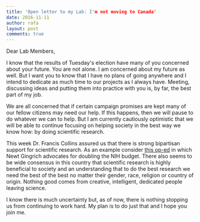```yaml
---
title: 'Open letter to my Lab: I'm not moving to Canada'
date: 2016-11-11
author: rafa
layout: post
comments: true
---
```


Dear Lab Members,

I know that the results of Tuesday's election have many of you
concerned about your future. You are not alone. I am concerned
about my future as well. But I want you to know that I have no plans
of going anywhere and I intend to dedicate as much time to our
projects as I always have. Meeting, discussing ideas and putting them
into practice with you is, by far, the best part of my job. 

We are all concerned that if certain campaign promises are kept many
of our fellow citizens may need our help. If this happens, then we
will pause to do whatever we can to help. But I am currently
cautiously optimistic that we will be able to continue focusing on
helping society in the best way we know how: by doing scientific
research.

This week Dr. Francis Collins assured us that there is strong
bipartisan support for scientific research. As an example consider
[this op-ed](http://www.nytimes.com/2015/04/22/opinion/double-the-nih-budget.html?_r=0)
in which Newt Gingrich advocates for doubling the NIH budget. There
also seems to be wide consensus in this country that scientific
research is highly beneficial to society and an understanding that to
do the best research we need the best of the best no matter their
gender, race, religion or country of origin. Nothing good comes from
creative, intelligent, dedicated people leaving science. 

I know there is much uncertainty but, as of now, there is nothing stopping us
from continuing to work hard. My plan is to do just that and I hope
you join me.



